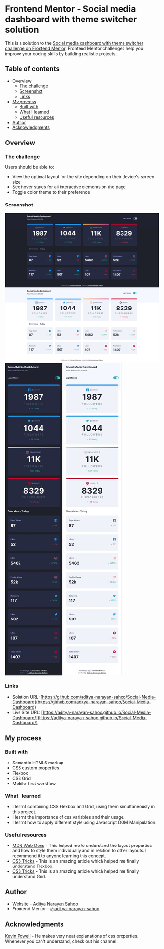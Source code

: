 # Frontend Mentor - Social media dashboard with theme switcher solution

This is a solution to the [Social media dashboard with theme switcher challenge on Frontend Mentor](https://www.frontendmentor.io/challenges/social-media-dashboard-with-theme-switcher-6oY8ozp_H). Frontend Mentor challenges help you improve your coding skills by building realistic projects. 

## Table of contents

- [Overview](#overview)
  - [The challenge](#the-challenge)
  - [Screenshot](#screenshot)
  - [Links](#links)
- [My process](#my-process)
  - [Built with](#built-with)
  - [What I learned](#what-i-learned)
  - [Useful resources](#useful-resources)
- [Author](#author)
- [Acknowledgments](#acknowledgments)

## Overview

### The challenge

Users should be able to:

- View the optimal layout for the site depending on their device's screen size
- See hover states for all interactive elements on the page
- Toggle color theme to their preference

### Screenshot

![](screenshots/desktop-dark.png)
![](screenshots/desktop-light.png)
![](screenshots/mobile-dark.jpg)
![](screenshots/mobile-light.jpg)

### Links

- Solution URL: [https://github.com/aditya-narayan-sahoo/Social-Media-Dashboard](https://github.com/aditya-narayan-sahoo/Social-Media-Dashboard)
- Live Site URL: [https://aditya-narayan-sahoo.github.io/Social-Media-Dashboard/](https://aditya-narayan-sahoo.github.io/Social-Media-Dashboard/)

## My process

### Built with

- Semantic HTML5 markup
- CSS custom properties
- Flexbox
- CSS Grid
- Mobile-first workflow

### What I learned

- I learnt combining CSS Flexbox and Grid, using them simultaneously in this project.
- I learnt the importance of css variables and their usage.
- I learnt how to apply different style using Javascript DOM Manipulation.

### Useful resources

- [MDN Web Docs](https://developer.mozilla.org/en-US/docs/Web/CSS/CSS_grid_layout/Relationship_of_grid_layout_with_other_layout_methods) - This helped me to understand the layout properties and how to style them individually and in relation to other layouts. I recommend it to anyone learning this concept.
- [CSS Tricks](https://css-tricks.com/snippets/css/a-guide-to-flexbox/) - This is an amazing article which helped me finally understand Flexbox.
- [CSS Tricks](https://css-tricks.com/snippets/css/complete-guide-grid/) - This is an amazing article which helped me finally understand Grid.

## Author

- Website - [Aditya Narayan Sahoo](https://github.com/aditya-narayan-sahoo)
- Frontend Mentor - [@aditya-narayan-sahoo](https://www.frontendmentor.io/profile/aditya-narayan-sahoo)

## Acknowledgments

[Kevin Powell](https://youtube.com/@KevinPowell) - He makes very neat explanations of css properties. Whenever you can't understand, check out his channel.
